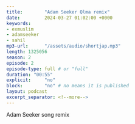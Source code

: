 ```yaml
---
title:        "Adam Seeker Qlma remix"
date:         2024-03-27 01:02:00 +0000
keywords:
- exmuslim
- adamseeker
- sahil
mp3-url:      "/assets/audio/shortjap.mp3"
length: 1325056
season: 2
episode: 2
episode-type: full # or "full"
duration: "00:55" 
explicit:     "no"
block:        "no" # no means it is published
layout: podcast
excerpt_separator: <!--more-->
---
```

Adam Seeker song remix

<!--more-->
